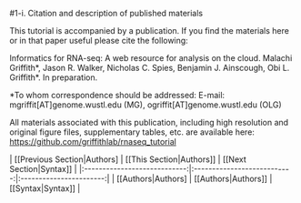 #1-i. Citation and description of published materials

This tutorial is accompanied by a publication.  If you find the materials here or in that paper useful please cite the following:

Informatics for RNA-seq: A web resource for analysis on the cloud.  Malachi Griffith*, Jason R. Walker, Nicholas C. Spies, Benjamin J. Ainscough, Obi L. Griffith*.   In preparation.

*To whom correspondence should be addressed: 
E-mail: mgriffit[AT]genome.wustl.edu (MG), ogriffit[AT]genome.wustl.edu (OLG)

All materials associated with this publication, including high resolution and original figure files, supplementary tables, etc. are available here: https://github.com/griffithlab/rnaseq_tutorial


| [[Previous Section|Authors]  | [[This Section|Authors]]    | [[Next Section|Syntax]] |
|:----------------------------:|:---------------------------:|:-----------------------:|
| [[Authors|Authors]           | [[Authors|Authors]]         | [[Syntax|Syntax]]       |

